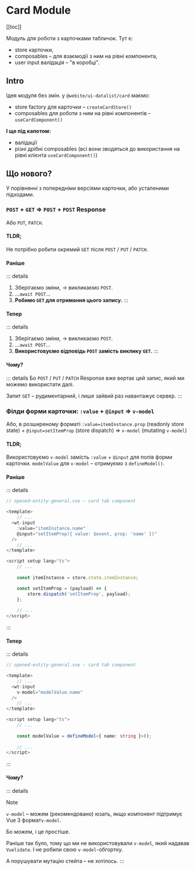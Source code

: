 # Card Module

[[toc]]

Модуль для роботи з карточками табличок. 
Тут є:
*  store карточки, 
* composables – для взаємодії з ним на рівні компонента,
* user input валідація – "в коробці".


## Intro

Ідея модуля без змін. у `@webite/ui-datalist/card` маємо:
* store factory для карточки – `createCardStore()`
* composables для роботи з ним на рівні компонентів – `useCardComponent()`

**І ще під капотом:**

* валідації
* різні дрібні composables (всі вони зводяться до використання на рівні клієнта `useCardComponent()`)

## Що нового?

У порівнянні з попередніми версіями карточки, або усталеними підходами.

### `POST` + `GET` => `POST` + `POST` Response

Або `PUT`, `PATCH`.

#### TLDR;

Не потрібно робити окремий `GET` після `POST` / `PUT` / `PATCH`.

#### Раніше

::: details
1. Зберігаємо зміни, -> викликаємо `POST`.
2. ...`await POST`...
3. **Робимо `GET` для отримання цього запису.**
:::


#### Тепер

::: details
1. Зберігаємо зміни, -> викликаємо `POST`.
2. ...`await POST`...
3. **Використовуємо відповідь `POST` замість виклику `GET`.**
:::

#### Чому?

::: details
Бо `POST` / `PUT` / `PATCH` Response вже вертає цей запис, який ми можемо використати далі.

Запит `GET` – рудиментарний, і лише зайвий раз навантажує сервер.
:::

### Філди форми карточки: `:value` + `@input` => `v-model`

Або, в розширеному форматі `:value=itemInstance.prop` (readonly store state) + 
`@input=setItemProp` (store dispatch) => `v-model` (mutating `v-model`)

#### TLDR;

Використовуємо `v-model` замість 
`:value` + `@input` для полів форми карточки. `modelValue` для `v-model` – отримуємо з `defineModel()`.

#### Раніше

::: details
```ts
// opened-entity-general.vue – card tab component

<template>
    // ...
  <wt-input
    :value="itemInstance.name"
    @input="setItemProp({ value: $event, prop: 'name' })"
  />
    // ...
</template>

<script setup lang="ts">
    // ...
    
    const itemInstance = store.state.itemInstance;

    const setItemProp = (payload) => {
        store.dispatch('setItemProp', payload);
    };
    
    // ...
</script>
```
:::

#### Тепер

::: details
```ts
// opened-entity-general.vue – card tab component

<template>
    // ...
  <wt-input
    v-model="modelValue.name"
  />
    // ...
</template>

<script setup lang="ts">
    // ...
    
    const modelValue = defineModel<{ name: string }>();
    
    // ...
</script>
```
:::

#### Чому?

::: details

> [!NOTE]
> `v-model` – можем (рекомендовано) юзать, якщо компонент підтримує Vue 3 формат`v-model`.


Бо можем, і це простіше.

Раніше так було, тому що ми не використовували `v-model`, який надавав `Vuelidate`. І не робили свою `v-model`-обгортку.

А порушувати мутацію стейта – не хотілось.
:::